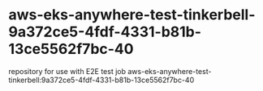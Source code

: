 # aws-eks-anywhere-test-tinkerbell-9a372ce5-4fdf-4331-b81b-13ce5562f7bc-40
repository for use with E2E test job aws-eks-anywhere-test-tinkerbell:9a372ce5-4fdf-4331-b81b-13ce5562f7bc-40
